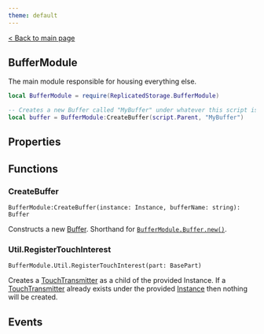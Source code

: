 ```yaml
---
theme: default
---
```


[< Back to main page](./)

## BufferModule

The main module responsible for housing everything else.

```lua
local BufferModule = require(ReplicatedStorage.BufferModule)

-- Creates a new Buffer called "MyBuffer" under whatever this script is parented to.
local buffer = BufferModule:CreateBuffer(script.Parent, "MyBuffer")
```
## Properties

## Functions

### CreateBuffer
`BufferModule:CreateBuffer(instance: Instance, bufferName: string): Buffer`

Constructs a new [Buffer](/Buffer). Shorthand for [`BufferModule.Buffer.new()`](/Buffer#new).

### Util.RegisterTouchInterest
`BufferModule.Util.RegisterTouchInterest(part: BasePart)`

Creates a [TouchTransmitter](https://developer.roblox.com/api-reference/class/TouchTransmitter) as a child of the provided Instance. If a [TouchTransmitter](https://developer.roblox.com/api-reference/class/TouchTransmitter) already exists under the provided [Instance](https://developer.roblox.com/api-reference/class/Instance) then nothing will be created.

## Events
